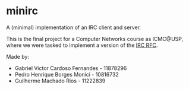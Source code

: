 # minirc
A (minimal) implementation of an IRC client and server.

This is the final project for a Computer Networks course as ICMC@USP, where we were
tasked to implement a version of the [IRC RFC](https://datatracker.ietf.org/doc/html/rfc1459).

Made by:
- Gabriel Victor Cardoso Fernandes - 11878296
- Pedro Henrique Borges Monici - 10816732
- Guilherme Machado Rios - 11222839
